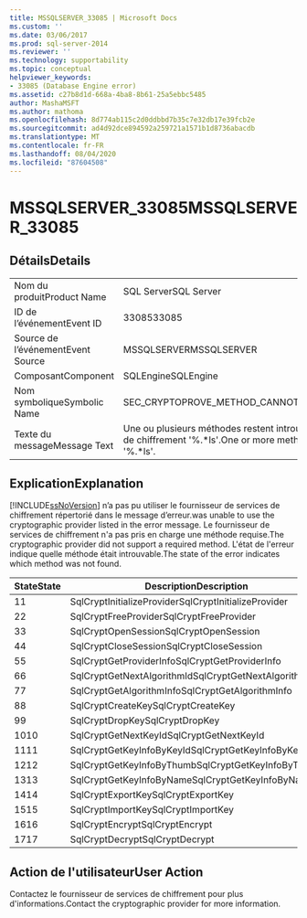```yaml
---
title: MSSQLSERVER_33085 | Microsoft Docs
ms.custom: ''
ms.date: 03/06/2017
ms.prod: sql-server-2014
ms.reviewer: ''
ms.technology: supportability
ms.topic: conceptual
helpviewer_keywords:
- 33085 (Database Engine error)
ms.assetid: c27b8d1d-668a-4ba8-8b61-25a5ebbc5485
author: MashaMSFT
ms.author: mathoma
ms.openlocfilehash: 8d774ab115c2d0ddbbd7b35c7e32db17e39fcb2e
ms.sourcegitcommit: ad4d92dce894592a259721a1571b1d8736abacdb
ms.translationtype: MT
ms.contentlocale: fr-FR
ms.lasthandoff: 08/04/2020
ms.locfileid: "87604508"
---
```

# <a name="mssqlserver_33085"></a><span data-ttu-id="5454f-102">MSSQLSERVER_33085</span><span class="sxs-lookup"><span data-stu-id="5454f-102">MSSQLSERVER_33085</span></span>
    
## <a name="details"></a><span data-ttu-id="5454f-103">Détails</span><span class="sxs-lookup"><span data-stu-id="5454f-103">Details</span></span>  
  
|||  
|-|-|  
|<span data-ttu-id="5454f-104">Nom du produit</span><span class="sxs-lookup"><span data-stu-id="5454f-104">Product Name</span></span>|<span data-ttu-id="5454f-105">SQL Server</span><span class="sxs-lookup"><span data-stu-id="5454f-105">SQL Server</span></span>|  
|<span data-ttu-id="5454f-106">ID de l’événement</span><span class="sxs-lookup"><span data-stu-id="5454f-106">Event ID</span></span>|<span data-ttu-id="5454f-107">33085</span><span class="sxs-lookup"><span data-stu-id="5454f-107">33085</span></span>|  
|<span data-ttu-id="5454f-108">Source de l’événement</span><span class="sxs-lookup"><span data-stu-id="5454f-108">Event Source</span></span>|<span data-ttu-id="5454f-109">MSSQLSERVER</span><span class="sxs-lookup"><span data-stu-id="5454f-109">MSSQLSERVER</span></span>|  
|<span data-ttu-id="5454f-110">Composant</span><span class="sxs-lookup"><span data-stu-id="5454f-110">Component</span></span>|<span data-ttu-id="5454f-111">SQLEngine</span><span class="sxs-lookup"><span data-stu-id="5454f-111">SQLEngine</span></span>|  
|<span data-ttu-id="5454f-112">Nom symbolique</span><span class="sxs-lookup"><span data-stu-id="5454f-112">Symbolic Name</span></span>|<span data-ttu-id="5454f-113">SEC_CRYPTOPROVE_METHOD_CANNOT_FOUND</span><span class="sxs-lookup"><span data-stu-id="5454f-113">SEC_CRYPTOPROVE_METHOD_CANNOT_FOUND</span></span>|  
|<span data-ttu-id="5454f-114">Texte du message</span><span class="sxs-lookup"><span data-stu-id="5454f-114">Message Text</span></span>|<span data-ttu-id="5454f-115">Une ou plusieurs méthodes restent introuvables dans la bibliothèque du fournisseur de services de chiffrement '%.\*ls'.</span><span class="sxs-lookup"><span data-stu-id="5454f-115">One or more methods cannot be found in cryptographic provider library '%.\*ls'.</span></span>|  
  
## <a name="explanation"></a><span data-ttu-id="5454f-116">Explication</span><span class="sxs-lookup"><span data-stu-id="5454f-116">Explanation</span></span>  
 [!INCLUDE[ssNoVersion](../../includes/ssnoversion-md.md)] <span data-ttu-id="5454f-117">n’a pas pu utiliser le fournisseur de services de chiffrement répertorié dans le message d’erreur.</span><span class="sxs-lookup"><span data-stu-id="5454f-117">was unable to use the cryptographic provider listed in the error message.</span></span> <span data-ttu-id="5454f-118">Le fournisseur de services de chiffrement n'a pas pris en charge une méthode requise.</span><span class="sxs-lookup"><span data-stu-id="5454f-118">The cryptographic provider did not support a required method.</span></span> <span data-ttu-id="5454f-119">L'état de l'erreur indique quelle méthode était introuvable.</span><span class="sxs-lookup"><span data-stu-id="5454f-119">The state of the error indicates which method was not found.</span></span>  
  
|<span data-ttu-id="5454f-120">State</span><span class="sxs-lookup"><span data-stu-id="5454f-120">State</span></span>|<span data-ttu-id="5454f-121">Description</span><span class="sxs-lookup"><span data-stu-id="5454f-121">Description</span></span>|  
|-----------|-----------------|  
|<span data-ttu-id="5454f-122">1</span><span class="sxs-lookup"><span data-stu-id="5454f-122">1</span></span>|<span data-ttu-id="5454f-123">SqlCryptInitializeProvider</span><span class="sxs-lookup"><span data-stu-id="5454f-123">SqlCryptInitializeProvider</span></span>|  
|<span data-ttu-id="5454f-124">2</span><span class="sxs-lookup"><span data-stu-id="5454f-124">2</span></span>|<span data-ttu-id="5454f-125">SqlCryptFreeProvider</span><span class="sxs-lookup"><span data-stu-id="5454f-125">SqlCryptFreeProvider</span></span>|  
|<span data-ttu-id="5454f-126">3</span><span class="sxs-lookup"><span data-stu-id="5454f-126">3</span></span>|<span data-ttu-id="5454f-127">SqlCryptOpenSession</span><span class="sxs-lookup"><span data-stu-id="5454f-127">SqlCryptOpenSession</span></span>|  
|<span data-ttu-id="5454f-128">4</span><span class="sxs-lookup"><span data-stu-id="5454f-128">4</span></span>|<span data-ttu-id="5454f-129">SqlCryptCloseSession</span><span class="sxs-lookup"><span data-stu-id="5454f-129">SqlCryptCloseSession</span></span>|  
|<span data-ttu-id="5454f-130">5</span><span class="sxs-lookup"><span data-stu-id="5454f-130">5</span></span>|<span data-ttu-id="5454f-131">SqlCryptGetProviderInfo</span><span class="sxs-lookup"><span data-stu-id="5454f-131">SqlCryptGetProviderInfo</span></span>|  
|<span data-ttu-id="5454f-132">6</span><span class="sxs-lookup"><span data-stu-id="5454f-132">6</span></span>|<span data-ttu-id="5454f-133">SqlCryptGetNextAlgorithmId</span><span class="sxs-lookup"><span data-stu-id="5454f-133">SqlCryptGetNextAlgorithmId</span></span>|  
|<span data-ttu-id="5454f-134">7</span><span class="sxs-lookup"><span data-stu-id="5454f-134">7</span></span>|<span data-ttu-id="5454f-135">SqlCryptGetAlgorithmInfo</span><span class="sxs-lookup"><span data-stu-id="5454f-135">SqlCryptGetAlgorithmInfo</span></span>|  
|<span data-ttu-id="5454f-136">8</span><span class="sxs-lookup"><span data-stu-id="5454f-136">8</span></span>|<span data-ttu-id="5454f-137">SqlCryptCreateKey</span><span class="sxs-lookup"><span data-stu-id="5454f-137">SqlCryptCreateKey</span></span>|  
|<span data-ttu-id="5454f-138">9</span><span class="sxs-lookup"><span data-stu-id="5454f-138">9</span></span>|<span data-ttu-id="5454f-139">SqlCryptDropKey</span><span class="sxs-lookup"><span data-stu-id="5454f-139">SqlCryptDropKey</span></span>|  
|<span data-ttu-id="5454f-140">10</span><span class="sxs-lookup"><span data-stu-id="5454f-140">10</span></span>|<span data-ttu-id="5454f-141">SqlCryptGetNextKeyId</span><span class="sxs-lookup"><span data-stu-id="5454f-141">SqlCryptGetNextKeyId</span></span>|  
|<span data-ttu-id="5454f-142">11</span><span class="sxs-lookup"><span data-stu-id="5454f-142">11</span></span>|<span data-ttu-id="5454f-143">SqlCryptGetKeyInfoByKeyId</span><span class="sxs-lookup"><span data-stu-id="5454f-143">SqlCryptGetKeyInfoByKeyId</span></span>|  
|<span data-ttu-id="5454f-144">12</span><span class="sxs-lookup"><span data-stu-id="5454f-144">12</span></span>|<span data-ttu-id="5454f-145">SqlCryptGetKeyInfoByThumb</span><span class="sxs-lookup"><span data-stu-id="5454f-145">SqlCryptGetKeyInfoByThumb</span></span>|  
|<span data-ttu-id="5454f-146">13</span><span class="sxs-lookup"><span data-stu-id="5454f-146">13</span></span>|<span data-ttu-id="5454f-147">SqlCryptGetKeyInfoByName</span><span class="sxs-lookup"><span data-stu-id="5454f-147">SqlCryptGetKeyInfoByName</span></span>|  
|<span data-ttu-id="5454f-148">14</span><span class="sxs-lookup"><span data-stu-id="5454f-148">14</span></span>|<span data-ttu-id="5454f-149">SqlCryptExportKey</span><span class="sxs-lookup"><span data-stu-id="5454f-149">SqlCryptExportKey</span></span>|  
|<span data-ttu-id="5454f-150">15</span><span class="sxs-lookup"><span data-stu-id="5454f-150">15</span></span>|<span data-ttu-id="5454f-151">SqlCryptImportKey</span><span class="sxs-lookup"><span data-stu-id="5454f-151">SqlCryptImportKey</span></span>|  
|<span data-ttu-id="5454f-152">16</span><span class="sxs-lookup"><span data-stu-id="5454f-152">16</span></span>|<span data-ttu-id="5454f-153">SqlCryptEncrypt</span><span class="sxs-lookup"><span data-stu-id="5454f-153">SqlCryptEncrypt</span></span>|  
|<span data-ttu-id="5454f-154">17</span><span class="sxs-lookup"><span data-stu-id="5454f-154">17</span></span>|<span data-ttu-id="5454f-155">SqlCryptDecrypt</span><span class="sxs-lookup"><span data-stu-id="5454f-155">SqlCryptDecrypt</span></span>|  
  
## <a name="user-action"></a><span data-ttu-id="5454f-156">Action de l'utilisateur</span><span class="sxs-lookup"><span data-stu-id="5454f-156">User Action</span></span>  
 <span data-ttu-id="5454f-157">Contactez le fournisseur de services de chiffrement pour plus d'informations.</span><span class="sxs-lookup"><span data-stu-id="5454f-157">Contact the cryptographic provider for more information.</span></span>  
  
  

